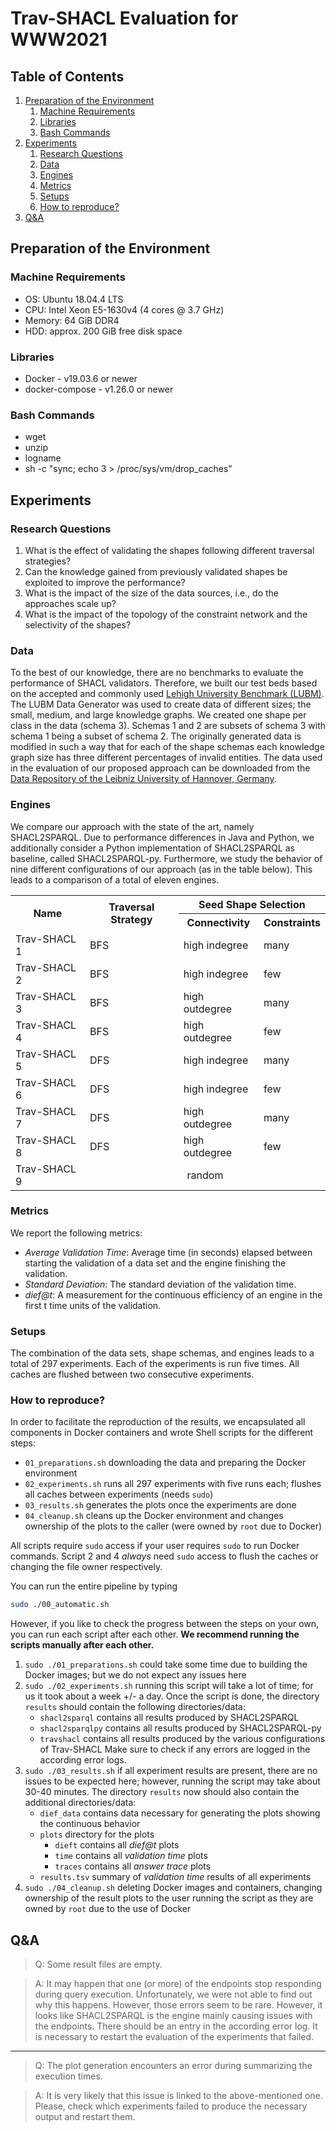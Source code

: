 # Trav-SHACL Evaluation for WWW2021

## Table of Contents
1. [Preparation of the Environment](#preparation-of-the-environment)
    1. [Machine Requirements](#machine-requirements)
    1. [Libraries](#libraries)
    1. [Bash Commands](#bash-commands)
1. [Experiments](#experiments)
    1. [Research Questions](#research-questions)
    1. [Data](#data)
    1. [Engines](#engines)
    1. [Metrics](#metrics)
    1. [Setups](#setups)
    1. [How to reproduce?](#how-to-reproduce)
1. [Q&A](#QA)

## Preparation of the Environment
### Machine Requirements
- OS: Ubuntu 18.04.4 LTS
- CPU: Intel Xeon E5-1630v4 (4 cores @ 3.7 GHz)
- Memory: 64 GiB DDR4
- HDD: approx. 200 GiB free disk space

### Libraries
- Docker - v19.03.6 or newer
- docker-compose - v1.26.0 or newer

### Bash Commands
- wget
- unzip
- logname
- sh -c "sync; echo 3 > /proc/sys/vm/drop_caches"


## Experiments
### Research Questions
1. What is the effect of validating the shapes following different traversal strategies?
2. Can the knowledge gained from previously validated shapes be exploited to improve the performance?
3. What is the impact of the size of the data sources, i.e., do the approaches scale up?
4. What is the impact of the topology of the constraint network and the selectivity of the shapes?

### Data
To the best of our knowledge, there are no benchmarks to evaluate the performance of SHACL validators.
Therefore, we built our test beds based on the accepted and commonly used [Lehigh University Benchmark (LUBM)](http://swat.cse.lehigh.edu/projects/lubm/).
The LUBM Data Generator was used to create data of different sizes; the small, medium, and large knowledge graphs.
We created one shape per class in the data (schema 3).
Schemas 1 and 2 are subsets of schema 3 with schema 1 being a subset of schema 2.
The originally generated data is modified in such a way that for each of the shape schemas each knowledge graph size has three different percentages of invalid entities.
The data used in the evaluation of our proposed approach can be downloaded from the [Data Repository of the Leibniz University of Hannover, Germany](https://data.uni-hannover.de/dataset/trav-shacl-benchmarks-experimental-settings-and-evaluation).

### Engines
We compare our approach with the state of the art, namely SHACL2SPARQL.
Due to performance differences in Java and Python, we additionally consider a Python implementation of SHACL2SPARQL as baseline, called SHACL2SPARQL-py.
Furthermore, we study the behavior of nine different configurations of our approach (as in the table below).
This leads to a comparison of a total of eleven engines.

<table>
  <tr>
    <th rowspan=2>Name</th>
    <th rowspan=2>Traversal Strategy</th>
    <th colspan=2>Seed Shape Selection</th>
  </tr>
  <tr>
    <th>Connectivity</th>
    <th>Constraints</th>
  </tr>
  <tr>
    <td>Trav-SHACL 1</td>
    <td>BFS</td>
    <td>high indegree</td>
    <td>many</td>
  </tr>
  <tr>
    <td>Trav-SHACL 2</td>
    <td>BFS</td>
    <td>high indegree</td>
    <td>few</td>
  </tr>
  <tr>
    <td>Trav-SHACL 3</td>
    <td>BFS</td>
    <td>high outdegree</td>
    <td>many</td>
  </tr>
  <tr>
    <td>Trav-SHACL 4</td>
    <td>BFS</td>
    <td>high outdegree</td>
    <td>few</td>
  </tr>  <tr>
    <td>Trav-SHACL 5</td>
    <td>DFS</td>
    <td>high indegree</td>
    <td>many</td>
  </tr>
  <tr>
    <td>Trav-SHACL 6</td>
    <td>DFS</td>
    <td>high indegree</td>
    <td>few</td>
  </tr>
  <tr>
    <td>Trav-SHACL 7</td>
    <td>DFS</td>
    <td>high outdegree</td>
    <td>many</td>
  </tr>
  <tr>
    <td>Trav-SHACL 8</td>
    <td>DFS</td>
    <td>high outdegree</td>
    <td>few</td>
  </tr>
  <tr>
    <td>Trav-SHACL 9</td>
    <td colspan=3 align="center">random</td>
  </tr>
</table>

### Metrics
We report the following metrics:
- _Average Validation Time_: Average time (in seconds) elapsed between starting the validation of a data set and the engine finishing the validation.
- _Standard Deviation_: The standard deviation of the validation time.
- _dief@t_: A measurement for the continuous efficiency of an engine in the first t time units of the validation.

### Setups
The combination of the data sets, shape schemas, and engines leads to a total of 297 experiments.
Each of the experiments is run five times.
All caches are flushed between two consecutive experiments.

### How to reproduce?
In order to facilitate the reproduction of the results, we encapsulated all components in Docker containers and wrote Shell scripts for the different steps:
- `01_preparations.sh` downloading the data and preparing the Docker environment
- `02_experiments.sh` runs all 297 experiments with five runs each; flushes all caches between experiments (needs `sudo`)
- `03_results.sh` generates the plots once the experiments are done
- `04_cleanup.sh` cleans up the Docker environment and changes ownership of the plots to the caller (were owned by `root` due to Docker)

All scripts require `sudo` access if your user requires `sudo` to run Docker commands.
Script 2 and 4 _always_ need `sudo` access to flush the caches or changing the file owner respectively.

You can run the entire pipeline by typing
```bash
sudo ./00_automatic.sh
```

However, if you like to check the progress between the steps on your own, you can run each script after each other.
**We recommend running the scripts manually after each other.**

1. `sudo ./01_preparations.sh` could take some time due to building the Docker images; but we do not expect any issues here
1. `sudo ./02_experiments.sh` running this script will take a lot of time; for us it took about a week +/- a day.
Once the script is done, the directory `results` should contain the following directories/data:
    - `shacl2sparql` contains all results produced by SHACL2SPARQL
    - `shacl2sparqlpy` contains all results produced by SHACL2SPARQL-py
    - `travshacl` contains all results produced by the various configurations of Trav-SHACL
Make sure to check if any errors are logged in the according error logs.
1. `sudo ./03_results.sh` if all experiment results are present, there are no issues to be expected here; however, running the script may take about 30-40 minutes. The directory `results` now should also contain the additional directories/data:
    - `dief_data` contains data necessary for generating the plots showing the continuous behavior
    - `plots` directory for the plots
        - `dieft` contains all _dief@t_ plots
        - `time` contains all _validation time_ plots
        - `traces` contains all _answer trace_ plots
    - `results.tsv` summary of _validation time_ results of all experiments
1. `sudo ./04_cleanup.sh` deleting Docker images and containers, changing ownership of the result plots to the user running the script as they are owned by `root` due to the use of Docker

## Q&A
>Q: Some result files are empty.

>A: It may happen that one (or more) of the endpoints stop responding during query execution. Unfortunately, we were not able to find out why this happens. However, those errors seem to be rare. However, it looks like SHACL2SPARQL is the engine mainly causing issues with the endpoints. There should be an entry in the according error log. It is necessary to restart the evaluation of the experiments that failed.
<hr>

>Q: The plot generation encounters an error during summarizing the execution times.

>A: It is very likely that this issue is linked to the above-mentioned one. Please, check which experiments failed to produce the necessary output and restart them.

